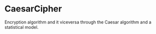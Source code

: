 # CaesarCipher
Encryption algorithm and it viceversa through the Caesar algorithm and a statistical model.
